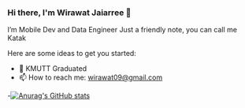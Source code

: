 ### Hi there, I'm Wirawat Jaiarree 👋
I’m Mobile Dev and Data Engineer
Just a friendly note, you can call me Katak

Here are some ideas to get you started:

- 🔭 KMUTT Graduated
- 📫 How to reach me: wirawat09@gmail.com

-[![Anurag's GitHub stats](https://github-readme-stats.vercel.app/api?username=Wiree65&show_icons=true&theme=jolly)]()
